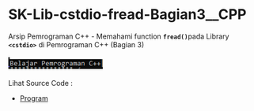 # SK-Lib-cstdio-fread-Bagian3__CPP
Arsip Pemrograman C++ - Memahami function <code><b>fread()</b></code>pada Library <code><b>&lt;cstdio></b></code> di Pemrograman C++ (Bagian 3)<br><br>
<img src="https://github.com/RizkyKhapidsyah/SK-Lib-cstdio-fread-Bagian3__CPP/blob/master/SK-Lib-cstdio-fread-Bagian3__CPP/x64/result/001.PNG"><br><br>
Lihat Source Code : <br>
- <a href="https://github.com/RizkyKhapidsyah/SK-Lib-cstdio-fread-Bagian3__CPP/blob/master/SK-Lib-cstdio-fread-Bagian3__CPP/Source.cpp">Program</a>
